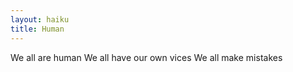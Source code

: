 ```yaml
---
layout: haiku
title: Human
---
```


We all are human
We all have our own vices
We all make mistakes
